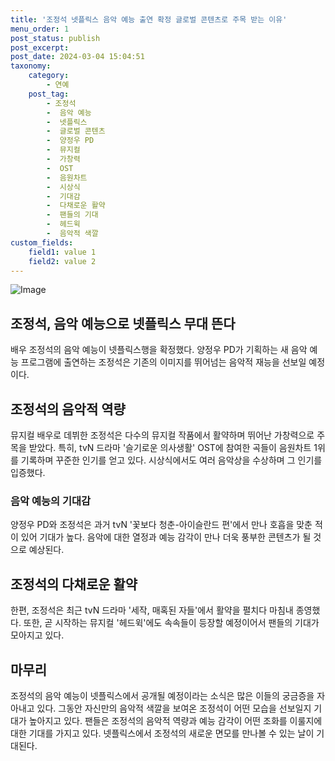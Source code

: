 ```yaml
---
title: '조정석 넷플릭스 음악 예능 출연 확정 글로벌 콘텐츠로 주목 받는 이유'
menu_order: 1
post_status: publish
post_excerpt: 
post_date: 2024-03-04 15:04:51
taxonomy:
    category:
        - 연예
    post_tag:
        - 조정석
        -  음악 예능
        -  넷플릭스
        -  글로벌 콘텐츠
        -  양정우 PD
        -  뮤지컬
        -  가창력
        -  OST
        -  음원차트
        -  시상식
        -  기대감
        -  다채로운 활약
        -  팬들의 기대
        -  헤드윅
        -  음악적 색깔
custom_fields:
    field1: value 1
    field2: value 2
---
```


![Image](https://ssl.pstatic.net/mimgnews/image/117/2024/03/04/0003810006_001_20240304081101214.jpg?type=w540)

## 조정석, 음악 예능으로 넷플릭스 무대 뜬다
배우 조정석의 음악 예능이 넷플릭스행을 확정했다. 양정우 PD가 기획하는 새 음악 예능 프로그램에 출연하는 조정석은 기존의 이미지를 뛰어넘는 음악적 재능을 선보일 예정이다.
## 조정석의 음악적 역량
뮤지컬 배우로 데뷔한 조정석은 다수의 뮤지컬 작품에서 활약하며 뛰어난 가창력으로 주목을 받았다. 특히, tvN 드라마 '슬기로운 의사생활' OST에 참여한 곡들이 음원차트 1위를 기록하며 꾸준한 인기를 얻고 있다. 시상식에서도 여러 음악상을 수상하며 그 인기를 입증했다.
### 음악 예능의 기대감
양정우 PD와 조정석은 과거 tvN '꽃보다 청춘-아이슬란드 편'에서 만나 호흡을 맞춘 적이 있어 기대가 높다. 음악에 대한 열정과 예능 감각이 만나 더욱 풍부한 콘텐츠가 될 것으로 예상된다.
## 조정석의 다채로운 활약
한편, 조정석은 최근 tvN 드라마 '세작, 매혹된 자들'에서 활약을 펼치다 마침내 종영했다. 또한, 곧 시작하는 뮤지컬 '헤드윅'에도 속속들이 등장할 예정이어서 팬들의 기대가 모아지고 있다.
## 마무리
조정석의 음악 예능이 넷플릭스에서 공개될 예정이라는 소식은 많은 이들의 궁금증을 자아내고 있다. 그동안 자신만의 음악적 색깔을 보여온 조정석이 어떤 모습을 선보일지 기대가 높아지고 있다. 팬들은 조정석의 음악적 역량과 예능 감각이 어떤 조화를 이룰지에 대한 기대를 가지고 있다. 넷플릭스에서 조정석의 새로운 면모를 만나볼 수 있는 날이 기대된다. 
